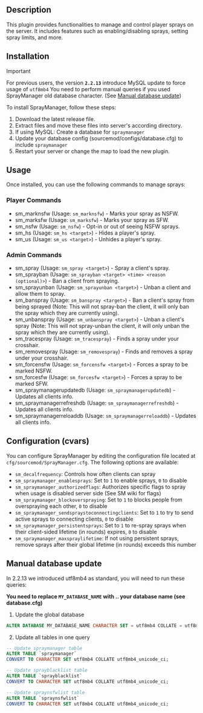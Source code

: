 ## Description

This plugin provides functionalities to manage and control player sprays on the server. It includes features such as enabling/disabling sprays, setting spray limits, and more.

## Installation

> [!IMPORTANT]
> For previous users, the version **`2.2.13`** introduce MySQL update to force usage of `utf8mb4`
> You need to perform manual queries if you used SprayManager old database character. (See [Manual database update](#manual-database-update))

To install SprayManager, follow these steps:

1. Download the latest release file.
2. Extract files and move these files into server's according directory.
3. If using MySQL: Create a database for `spraymanager`
4. Update your database config (sourcemod/configs/database.cfg) to include `spraymanager`
4. Restart your server or change the map to load the new plugin.

## Usage

Once installed, you can use the following commands to manage sprays:

### Player Commands
- sm_marknsfw (Usage: `sm_marknsfw`) - Marks your spray as NSFW.
- sm_marksfw (Usage: `sm_marksfw`) - Marks your spray as SFW.
- sm_nsfw (Usage: `sm_nsfw`) - Opt-in or out of seeing NSFW sprays.
- sm_hs (Usage: `sm_hs <target>`) - Hides a player's spray.
- sm_us (Usage: `sm_us <target>`) - Unhides a player's spray.

### Admin Commands
- sm_spray (Usage: `sm_spray <target>`) - Spray a client's spray.
- sm_sprayban (Usage: `sm_sprayban <target> <time> <reason (optional)>`) - Ban a client from spraying.
- sm_sprayunban (Usage: `sm_sprayunban <target>`) - Unban a client and allow them to spray.
- sm_banspray (Usage: `sm_banspray <target>`) - Ban a client's spray from being sprayed (Note: This will not spray-ban the client, it will only ban the spray which they are currently using).
- sm_unbanspray (Usage: `sm_unbanspray <target>`) - Unban a client's spray (Note: This will not spray-unban the client, it will only unban the spray which they are currently using).
- sm_tracespray (Usage: `sm_tracespray`) - Finds a spray under your crosshair.
- sm_removespray (Usage: `sm_removespray`) - Finds and removes a spray under your crosshair.
- sm_forcensfw (Usage: `sm_forcensfw <target>`) - Forces a spray to be marked NSFW.
- sm_forcesfw (Usage: `sm_forcesfw <target>`) - Forces a spray to be marked SFW.
- sm_spraymanagerupdatedb (Usage: `sm_spraymanagerupdatedb`) - Updates all clients info.
- sm_spraymanagerrefreshdb (Usage: `sm_spraymanagerrefreshdb`) - Updates all clients info.
- sm_spraymanagerreloaddb (Usage: `sm_spraymanagerreloaddb`) - Updates all clients info.

## Configuration (cvars)

You can configure SprayManager by editing the configuration file located at `cfg/sourcemod/SprayManager.cfg`. The following options are available:

- `sm_decalfrequency`: Controls how often clients can spray
- `sm_spraymanager_enablesprays`: Set to `1` to enable sprays, `0` to disable
- `sm_spraymanager_authorizedflags`: Authorizes specific flags to spray when usage is disabled server side (See SM wiki for flags)
- `sm_spraymanager_blockoverspraying`: Set to `1` to blocks people from overspraying each other, `0` to disable
- `sm_spraymanager_sendspraystoconnectingclients`: Set to `1` to try to send active sprays to connecting clients, `0` to disable
- `sm_spraymanager_persistentsprays`: Set to `1` to re-spray sprays when their client-sided lifetime (in rounds) expires, `0` to disable
- `sm_spraymanager_maxspraylifetime`: If not using persistent sprays, remove sprays after their global lifetime (in rounds) exceeds this number

## Manual database update

In 2.2.13 we introduced utf8mb4 as standard, you will need to run these queries:

**You need to replace `MY_DATABASE_NAME` with .. your database name (see database.cfg)**
1. Update the global database
```sql
ALTER DATABASE MY_DATABASE_NAME CHARACTER SET = utf8mb4 COLLATE = utf8mb4_unicode_ci;
```

2. Update all tables in one query
```sql
-- Update spraymanager table
ALTER TABLE `spraymanager` 
CONVERT TO CHARACTER SET utf8mb4 COLLATE utf8mb4_unicode_ci;

-- Update sprayblacklist table
ALTER TABLE `sprayblacklist` 
CONVERT TO CHARACTER SET utf8mb4 COLLATE utf8mb4_unicode_ci;

-- Update spraynsfwlist table
ALTER TABLE `spraynsfwlist` 
CONVERT TO CHARACTER SET utf8mb4 COLLATE utf8mb4_unicode_ci;
```